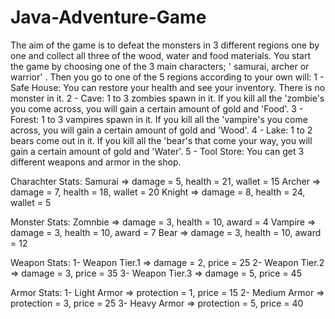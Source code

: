 # Java-Adventure-Game
The aim of the game is to defeat the monsters in 3 different regions one by one and collect all three of the wood, water and food materials. 
You start the game by choosing one of the 3 main characters; ' samurai, archer or warrior' . Then you go to one of the 5 regions according to your own will: 
1 - Safe House: You can restore your health and see your inventory. There is no monster in it. 
2 - Cave: 1 to 3 zombies spawn in it. If you kill all the 'zombie's you come across, you will gain a certain amount of gold and 'Food'. 
3 - Forest: 1 to 3 vampires spawn in it. If you kill all the 'vampire's you come across, you will gain a certain amount of gold and 'Wood'. 
4 - Lake: 1 to 2 bears come out in it. If you kill all the 'bear's that come your way, you will gain a certain amount of gold and 'Water'. 
5 - Tool Store: You can get 3 different weapons and armor in the shop.

Charachter Stats:
Samurai =>   damage = 5,  health = 21,  wallet = 15
Archer  =>   damage = 7,  health = 18,  wallet = 20
Knight  =>   damage = 8,  health = 24,  wallet = 5

Monster Stats:
Zomnbie =>   damage = 3,  health = 10,  award = 4
Vampire =>   damage = 3,  health = 10,  award = 7
Bear    =>   damage = 3,  health = 10,  award = 12

Weapon Stats:
1- Weapon Tier.1 =>   damage = 2,  price = 25
2- Weapon Tier.2 =>   damage = 3,  price = 35
3- Weapon Tier.3 =>   damage = 5,  price = 45

Armor Stats:
1- Light Armor  =>   protection = 1,  price = 15
2- Medium Armor =>   protection = 3,  price = 25
3- Heavy Armor  =>   protection = 5,  price = 40
	
